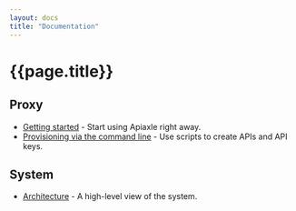 ```yaml
---
layout: docs
title: "Documentation"
---
```


# {{page.title}}

## Proxy

* [Getting started](/apiaxle/docs/try-it-now/) - Start using Apiaxle right away.
* [Provisioning via the command line](/apiaxle/docs/provisioning-via-the-command-line) - Use scripts to create APIs and API keys.

## System

* [Architecture](/apiaxle/docs/architecture) - A high-level view of the system.
